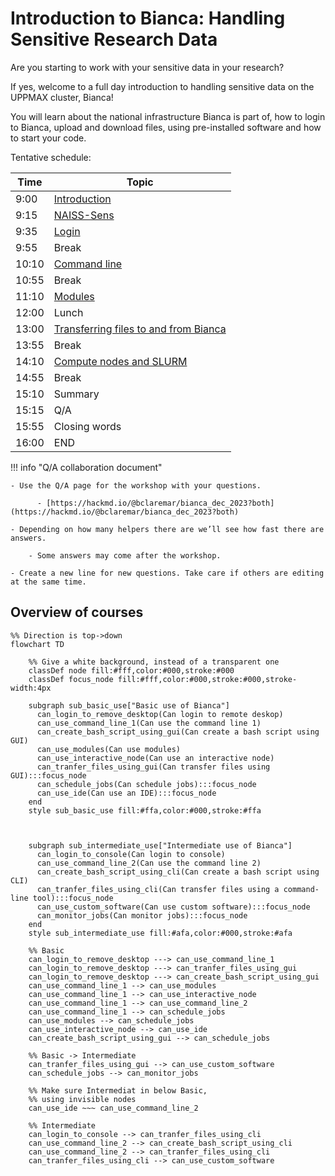 # Introduction to Bianca: Handling Sensitive Research Data

Are you starting to work with your sensitive data in your research? 

If yes, welcome to a full day introduction to handling sensitive data on the UPPMAX cluster, Bianca!

You will learn about the national infrastructure Bianca is part of, how to login to Bianca, upload and download files, using pre-installed software and how to start your code.

Tentative schedule:

Time |Topic
-----|------------------------
9:00 |[Introduction](intro.md)
9:15 |[NAISS-Sens](sens_project_short.md)
9:35 |[Login](login_bianca.md)
9:55 |Break
10:10|[Command line](commandline.md)
10:55|Break
11:10|[Modules](modules1.md)
12:00|Lunch
13:00|[Transferring files to and from Bianca](transfer_basics.md)
13:55|Break
14:10|[Compute nodes and SLURM](slurm_intro.md)
14:55|Break
15:10|Summary
15:15|Q/A
15:55|Closing words
16:00|END

!!! info "Q/A collaboration document"

    - Use the Q/A page for the workshop with your questions.

          - [https://hackmd.io/@bclaremar/bianca_dec_2023?both](https://hackmd.io/@bclaremar/bianca_dec_2023?both)

    - Depending on how many helpers there are we’ll see how fast there are answers.

        - Some answers may come after the workshop.

    - Create a new line for new questions. Take care if others are editing at the same time.

## Overview of courses

```mermaid
%% Direction is top->down
flowchart TD

    %% Give a white background, instead of a transparent one
    classDef node fill:#fff,color:#000,stroke:#000
    classDef focus_node fill:#fff,color:#000,stroke:#000,stroke-width:4px
    
    subgraph sub_basic_use["Basic use of Bianca"]
      can_login_to_remove_desktop(Can login to remote deskop)
      can_use_command_line_1(Can use the command line 1)
      can_create_bash_script_using_gui(Can create a bash script using GUI)
      can_use_modules(Can use modules)
      can_use_interactive_node(Can use an interactive node)
      can_tranfer_files_using_gui(Can transfer files using GUI):::focus_node
      can_schedule_jobs(Can schedule jobs):::focus_node
      can_use_ide(Can use an IDE):::focus_node
    end
    style sub_basic_use fill:#ffa,color:#000,stroke:#ffa



    subgraph sub_intermediate_use["Intermediate use of Bianca"]
      can_login_to_console(Can login to console)
      can_use_command_line_2(Can use the command line 2)
      can_create_bash_script_using_cli(Can create a bash script using CLI)
      can_tranfer_files_using_cli(Can transfer files using a command-line tool):::focus_node
      can_use_custom_software(Can use custom software):::focus_node
      can_monitor_jobs(Can monitor jobs):::focus_node
    end
    style sub_intermediate_use fill:#afa,color:#000,stroke:#afa

    %% Basic
    can_login_to_remove_desktop ---> can_use_command_line_1
    can_login_to_remove_desktop ---> can_tranfer_files_using_gui
    can_login_to_remove_desktop ---> can_create_bash_script_using_gui
    can_use_command_line_1 --> can_use_modules
    can_use_command_line_1 --> can_use_interactive_node
    can_use_command_line_1 --> can_use_command_line_2
    can_use_command_line_1 --> can_schedule_jobs
    can_use_modules --> can_schedule_jobs
    can_use_interactive_node --> can_use_ide
    can_create_bash_script_using_gui --> can_schedule_jobs

    %% Basic -> Intermediate
    can_tranfer_files_using_gui --> can_use_custom_software
    can_schedule_jobs --> can_monitor_jobs

    %% Make sure Intermediat in below Basic,
    %% using invisible nodes
    can_use_ide ~~~ can_use_command_line_2

    %% Intermediate
    can_login_to_console --> can_tranfer_files_using_cli
    can_use_command_line_2 --> can_create_bash_script_using_cli
    can_use_command_line_2 --> can_tranfer_files_using_cli
    can_tranfer_files_using_cli --> can_use_custom_software
```
    
